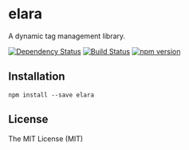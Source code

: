# elara

A dynamic tag management library.

[![Dependency Status](https://david-dm.org/zkochan/elara/status.svg?style=flat)](https://david-dm.org/zkochan/elara)
[![Build Status](https://travis-ci.org/zkochan/elara.svg)](https://travis-ci.org/zkochan/elara)
[![npm version](https://badge.fury.io/js/elara.svg)](http://badge.fury.io/js/elara)

## Installation

```
npm install --save elara
```

## License

The MIT License (MIT)
